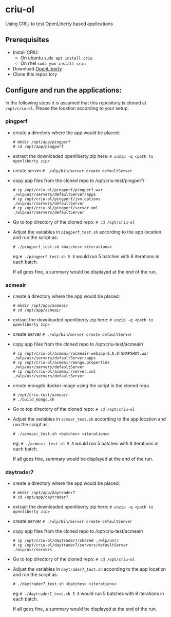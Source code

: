 # criu-ol
Using CRIU to test OpenLiberty based applications

## Prerequisites
* Install CRIU:
   - On ubuntu `sudo apt install criu`
   - On rhel `sudo yum install criu`
* Download [OpenLiberty](https://public.dhe.ibm.com/ibmdl/export/pub/software/openliberty/runtime/release/2019-11-20_0300/openliberty-19.0.0.12.zip)
* Clone this repository

## Configure and run the applications:
In the following steps it is assumed that this repository is cloned at `/opt/criu-ol`.
Please the location according to your setup.

### pingperf
   - create a directory where the app would be placed:
     ```
     # mkdir /opt/app/pingperf
     # cd /opt/app/pingperf
     ```
   - extract the downloaded openliberty zip here:
     `# unzip -q <path to openliberty zip>`
   - create server
     `# ./wlp/bin/server create defaultServer`
   - copy app files from the cloned repo to /opt/criu-test/pingperf/
     ```
     # cp /opt/criu-ol/pingperf/pingperf.war ./wlp/usr/servers/defaultServer/apps
     # cp /opt/criu-ol/pingperf/jvm.options ./wlp/usr/servers/defaultServer
     # cp /opt/criu-ol/pingperf/server.xml ./wlp/usr/servers/defaultServer
     ```
   - Go to top directory of the cloned repo:
     `# cd /opt/criu-ol`
   - Adjust the variables in `pingperf_test.sh` according to the app location and run the script as:
   
     `# ./pingperf_test.sh <batches> <iterations>`
     
     eg `# ./pingperf_test.sh 5 8` would run 5 batches with 8 iterations in each batch.

     If all goes fine, a summary would be displayed at the end of the run.
     
### acmeair
   - create a directory where the app would be placed:
     ```
     # mkdir /opt/app/acmeair
     # cd /opt/app/acmeair
     ```
   - extract the downloaded openliberty zip here:
     `# unzip -q <path to openliberty zip>`
   - create server
     `# ./wlp/bin/server create defaultServer`
   - copy app files from the cloned repo to /opt/criu-test/acmeair/
     ```
     # cp /opt/criu-ol/acmeair/acmeair-webapp-2.0.0-SNAPSHOT.war ./wlp/usr/servers/defaultServer/apps
     # cp /opt/criu-ol/acmeair/mongo.properties ./wlp/usr/servers/defaultServer
     # cp /opt/criu-ol/acmeair/server.xml ./wlp/usr/servers/defaultServer
     ```
   - create mongdb docker image using the script in the cloned repo
     ```
     # /opt/criu-test/acmeair
     # ./build_mongo.sh
     ```
   - Go to top directory of the cloned repo:
     `# cd /opt/criu-ol`
   - Adjust the variables in `acmear_test.sh` according to the app location and run the script as:

     `# ./acmeair_test.sh <batches> <iterations>`

     eg: `# ./acmeair_test.sh 5 8` would run 5 batches with 8 iterations in each batch.

     If all goes fine, summary would be displayed at the end of the run.

### daytrader7
   - create a directory where the app would be placed:
     ```
     # mkdir /opt/app/daytrader7
     # cd /opt/app/daytrader7
     ```
   - extract the downloaded openliberty zip here:
     `# unzip -q <path to openliberty zip>`
   - create server
     `# ./wlp/bin/server create defaultServer`
   - copy app files from the cloned repo to /opt/criu-test/acmeair/
     ```
     # cp /opt/criu-ol/daytrader7/shared ./wlp/usr/
     # cp /opt/criu-ol/daytrader7/servers/defaultServer ./wlp/usr/servers
     ```
   - Go to top directory of the cloned repo:
     `# cd /opt/criu-ol`
   - Adjust the variables in `daytrader7_test.sh` according to the app location and run the script as:
   
     `# ./daytrader7_test.sh <batches> <iterations>`
     
     eg `# ./daytrader7_test.sh 5 8` would run 5 batches with 8 iterations in each batch.

     If all goes fine, a summary would be displayed at the end of the run.     
